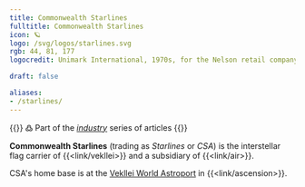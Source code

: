 ```yaml
---
title: Commonwealth Starlines
fulltitle: Commonwealth Starlines
icon: 🪐
logo: /svg/logos/starlines.svg
rgb: 44, 81, 177
logocredit: Unimark International, 1970s, for the Nelson retail company.

draft: false

aliases:
- /starlines/
---
```

{{<note>}}
߷ Part of the *[industry](/industry/)* series of articles
{{</note>}}

<span class="fi fi-min-starlines fis"></span>  **Commonwealth Starlines** (trading as *Starlines* or *CSA*) is the interstellar flag carrier of {{<link/vekllei>}} and a subsidiary of {{<link/air>}}.

CSA's home base is at the [Vekllei World Astroport](/cosmodrome/) in {{<link/ascension>}}.
